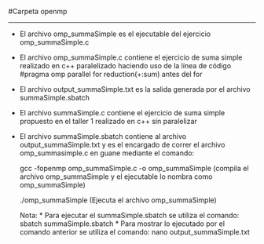 
#Carpeta openmp

***

* El archivo omp_summaSimple es el ejecutable del ejercicio omp_summaSimple.c
* El archivo omp_summaSimple.c contiene el ejercicio de suma simple realizado en c++ paralelizado haciendo uso 
  de la línea de código  #pragma omp parallel for reduction(+:sum) antes del for
* El archivo output_summaSimple.txt es la salida generada por el archivo summaSimple.sbatch
* El archivo summaSimple.c contiene el ejercicio de suma simple propuesto en el taller 1 realizado en c++ sin paralelizar
* El archivo summaSimple.sbatch contiene al archivo output_summaSimple.txt y es el encargado de correr el archivo omp_summasimple.c en guane
  mediante el comando:
  
  gcc -fopenmp omp_summaSimple.c -o omp_summaSimple (compila el archivo omp_summaSimple y el ejecutable lo nombra como omp_summaSimple)
 
  ./omp_summaSimple (Ejecuta el archivo omp_summaSimple)
  
  Nota: * Para ejecutar el summaSimple.sbatch se utiliza el comando: sbatch summaSimple.sbatch
        * Para mostrar lo ejecutado por el comando anterior se utiliza el comando: nano output_summaSimple.txt
  
